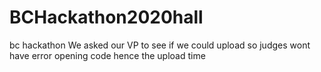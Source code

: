 # BCHackathon2020hall
bc hackathon
We asked our VP to see if we could upload so judges wont have error opening code hence the upload time
